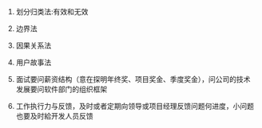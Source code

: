 1. 划分归类法:有效和无效

2. 边界法

3. 因果关系法
 
4. 用户故事法

5. 面试要问薪资结构（意在探明年终奖、项目奖金、季度奖金），问公司的技术发展要问软件部门的组织框架  

6. 工作执行力与反馈，及时或者定期向领导或项目经理反馈问题何进度，小问题也要及时給开发人员反馈  


